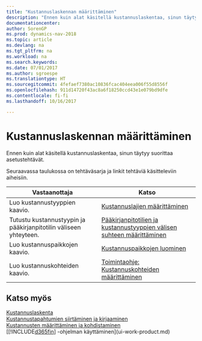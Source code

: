 ```yaml
---
title: "Kustannuslaskennan määrittäminen"
description: "Ennen kuin alat käsitellä kustannuslaskentaa, sinun täytyy suorittaa asetustehtävät."
documentationcenter: 
author: SorenGP
ms.prod: dynamics-nav-2018
ms.topic: article
ms.devlang: na
ms.tgt_pltfrm: na
ms.workload: na
ms.search.keywords: 
ms.date: 07/01/2017
ms.author: sgroespe
ms.translationtype: HT
ms.sourcegitcommit: 4fefaef7380ac10836fcac404eea006f55d8556f
ms.openlocfilehash: 911d14720f43ac8a6f18250ccd43e1e079bd9dfe
ms.contentlocale: fi-fi
ms.lasthandoff: 10/16/2017

---
```

# <a name="setting-up-cost-accounting"></a>Kustannuslaskennan määrittäminen
Ennen kuin alat käsitellä kustannuslaskentaa, sinun täytyy suorittaa asetustehtävät.  

 Seuraavassa taulukossa on tehtäväsarja ja linkit tehtäviä käsitteleviin aiheisiin.

|Vastaanottaja|Katso|  
|--------|---------|  
|Luo kustannustyyppien kaavio.|[Kustannuslajien määrittäminen](finance-how-to-set-up-cost-types.md)|  
|Tutustu kustannustyypin ja pääkirjanpitotilin väliseen yhteyteen.|[Pääkirjanpitotilien ja kustannustyyppien välisen suhteen määrittäminen](finance-defining-the-relationship-between-cost-types-and-general-ledger-accounts.md)|  
|Luo kustannuspaikkojen kaavio.|[Kustannuspaikkojen luominen](finance-how-to-set-up-cost-centers.md)|  
|Luo kustannuskohteiden kaavio.|[Toimintaohje: Kustannuskohteiden määrittäminen](finance-how-to-set-up-cost-objects.md)|  

## <a name="see-also"></a>Katso myös  
[Kustannuslaskenta](finance-manage-cost-accounting.md)  
[Kustannustapahtumien siirtäminen ja kirjaaminen](finance-transfer-and-post-cost-entries.md)   
[Kustannusten määrittäminen ja kohdistaminen](finance-define-and-allocate-costs.md)  
[[!INCLUDE[d365fin](includes/d365fin_md.md)] -ohjelman käyttäminen](ui-work-product.md)

